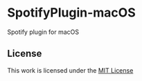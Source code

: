 # SpotifyPlugin-macOS

Spotify plugin for macOS

## License

This work is licensed under the [MIT License](https://github.com/JunianNet/spotify-plugin-macOS/blob/master/LICENSE)
